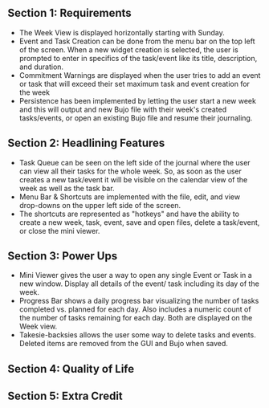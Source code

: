 ## Section 1: Requirements
- The Week View is displayed horizontally starting with Sunday.
- Event and Task Creation can be done from the menu bar on the top left of the screen. When a new widget creation
is selected, the user is prompted to enter in specifics of the task/event like its title, description, and duration.
- Commitment Warnings are displayed when the user tries to add an event or task that will exceed their set maximum
task and event creation for the week
- Persistence has been implemented by letting the user start a new week and this will output and new Bujo file with
their week's created tasks/events, or open an existing Bujo file and resume their journaling.

## Section 2: Headlining Features
- Task Queue can be seen on the left side of the journal where the user can view all their tasks for the whole week. 
So, as soon as the user creates a new task/event it will be visible on the calendar view of the week as well as the 
task bar.
- Menu Bar & Shortcuts are implemented with the file, edit, and view drop-downs on the upper left side of the screen.
- The shortcuts are represented as "hotkeys" and have the ability to create a new week, task, event, save and open 
files, delete a task/event, or close the mini viewer. 

## Section 3: Power Ups
- Mini Viewer gives the user a way to open any single Event or Task in a new window. Display all details of the event/ 
task including its day of the week.
- Progress Bar shows a daily progress bar visualizing the number of tasks completed vs. planned for each day. Also 
includes a numeric count of the number of tasks remaining for each day. Both are displayed on the Week view. 
- Takesie-backsies allows the user some way to delete tasks and events. Deleted items are removed from the GUI
and Bujo when saved.

## Section 4: Quality of Life


## Section 5: Extra Credit
